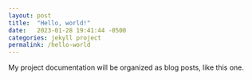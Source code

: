 ```yaml
---
layout: post
title:  "Hello, world!"
date:   2023-01-28 19:41:44 -0500
categories: jekyll project
permalink: /hello-world
---
```


My project documentation will be organized as blog posts, like this one.

